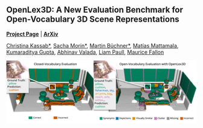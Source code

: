 ## OpenLex3D: A New Evaluation Benchmark for Open-Vocabulary 3D Scene Representations

[**Project Page**](https://openlex3d.github.io/) |
[**ArXiv**](https://arxiv.org/abs/2503.19764)

[Christina Kassab*](https://ckassab.github.io/), [Sacha Morin*](https://sachamorin.github.io/), [Martin Büchner*](https://rl.uni-freiburg.de/people/buechner), [Matías Mattamala](https://mmattamala.github.io/), [Kumaraditya Gupta](https://www.kumaradityag.com/), [Abhinav Valada](https://rl.uni-freiburg.de/people/valada), [Liam Paull](https://liampaull.ca/), [Maurice Fallon](https://ori.ox.ac.uk/people/maurice-fallon/)

<p align="center">
	<img src="https://raw.githubusercontent.com/openlex3d/openlex3d/refs/heads/main/assets/hero_fig.png" />
</p>
